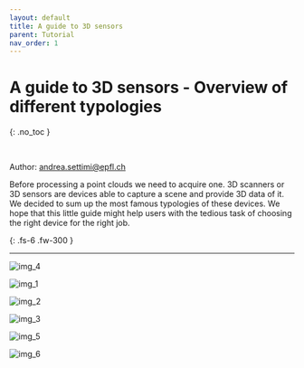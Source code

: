 ```yaml
---
layout: default
title: A guide to 3D sensors
parent: Tutorial
nav_order: 1
---
```


# A guide to 3D sensors - Overview of different typologies
{: .no_toc }

<br />

Author: [andrea.settimi@epfl.ch](andrea.settimi@epfl.ch)

Before processing a point clouds we need to acquire one. 3D scanners or 3D sensors are devices able to capture a scene and provide 3D data of it. We decided to sum up the most famous typologies of these devices. We hope that this little guide might help users with the tedious task of choosing the right device for the right job.

{: .fs-6 .fw-300 }

---

![img_4](https://github.com/ibois-epfl/Cockroach-documentation/blob/docu-alpha/img/20210725_layout_range_finder.png?raw=true)


![img_1](https://github.com/ibois-epfl/Cockroach-documentation/blob/docu-alpha/img/20210725_layout_LiDAR_not_solid.png?raw=true)


![img_2](https://github.com/ibois-epfl/Cockroach-documentation/blob/docu-alpha/img/20210725_layout_LiDAR_rgb.png?raw=true)


![img_3](https://github.com/ibois-epfl/Cockroach-documentation/blob/docu-alpha/img/20210725_layout_LiDAR_solid.png?raw=true)


![img_5](https://github.com/ibois-epfl/Cockroach-documentation/blob/docu-alpha/img/20210725_layout_structure_light.png?raw=true)


![img_6](https://github.com/ibois-epfl/Cockroach-documentation/blob/docu-alpha/img/20210725_layout_US.png?raw=true)
